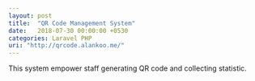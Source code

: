 ```yaml
---
layout: post
title:  "QR Code Management System"
date:   2018-07-30 00:00:00 +0530
categories: Laravel PHP
uri: "http://qrcode.alankoo.me/"
---
```


This system empower staff generating QR code and collecting statistic.